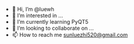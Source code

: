 - 👋 Hi, I’m @luewh
- 👀 I’m interested in ...
- 🌱 I’m currently learning PyQT5
- 💞️ I’m looking to collaborate on ...
- 📫 How to reach me sunluezhi520@gmail.com

<!---
luewh/luewh is a ✨ special ✨ repository because its `README.md` (this file) appears on your GitHub profile.
You can click the Preview link to take a look at your changes.
--->
